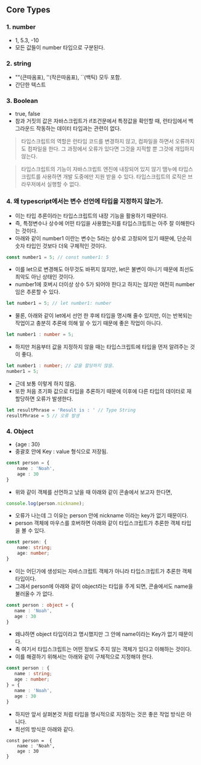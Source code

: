 ## Core Types

### 1. number
- 1, 5.3, -10 
- 모든 값들이 number 타입으로 구분된다.

### 2. string
- ""(큰따옴표), ''(작은따옴표), ``(백틱) 모두 포함.
- 간단한 텍스트

### 3. Boolean
- true, false 
- 참과 거짓의 값은 자바스크립트가 if조건문에서 특정값을 확인할 때, 런타임에서 백그라운드 작동하는 데이터 타입과는 관련이 없다.

> 타입스크립트의 역할은 런타임 코드를 변경하지 않고, 컴파일을 하면서 오류까지도 컴파일을 한다. 그 과정에서 오류가 있다면 그것을 지적할 뿐 그것에 개입하지 않는다.

> 타입스크립트의 기능이 자바스크립트 엔진에 내장되어 있지 않기 땜누에 타입스크립트를 사용하면 개발 도중에만 지원 받을 수 있다. 타입스크립트의 로직은 브라우저에서 실행할 수 없다.

### 4. 왜 typescript에서는 변수 선언에 타입을 지정하지 않는가.

- 이는 타입 추론이라는 타입스크립트의 내장 기능을 활용하기 때문이다.
- 즉, 특정변수나 상수에 어떤 타입을 사용했는지를 타입스크립트는 아주 잘 이해한다는 것이다.
- 아래와 같이 number1 이란는 변수는 5라는 상수로 고정되어 있기 때문에, 단순히 숫자 타입인 것보다 더욱 구체적인 것이다.

```ts
const number1 = 5; // const number1: 5
```
- 이를 let으로 변경해도 아무것도 바뀌지 않지만, let은 불변이 아니기 때문에 최선도 최악도 아닌 상태인 것이다. 
- number1에 호버시 더이상 상수 5가 되어야 한다고 하지는 않지만 여전히 number임은 추론할 수 있다.
```ts
let number1 = 5; // let number1: number
```
- 물론, 아래와 같이 let에서 선언 한 후에 타입을 명시해 줄수 있지만, 이는 반복되는 작업이고 충분히 추론에 의해 알 수 있기 때문에 좋은 작업이 아니다.
```ts
let number1 : number = 5;
```
- 하지만 처음부터 값을 지정하지 않을 때는 타입스크립트에 타입을 먼저 알려주는 것이 좋다.
```ts
let number1 : number; // 값을 할당하지 않음.
number1 = 5;
```
- 근데 보통 이렇게 하지 않음.
- 또한 처음 초기화 값으로 타입을 추론하기 때문에 이후에 다른 타입의 데이터로 재할당하면 오류가 발생한다.
```ts
let resultPhrase = 'Result is : ' // Type String
resultPhrase = 5 // 오류 발생
```

### 4. Object
- {age : 30}
- 중괄호 안에 Key : value 형식으로 저장됨.
```ts
const person = {
    name : 'Noah',
    age : 30
}
```
- 위와 같이 객체를 선언하고 났을 때 아래와 같이 콘솔에서 보고자 한다면,
```ts
console.log(person.nickname);
```
- 오류가 나는데 그 이유는 person 안에 nickname 이라는 key가 없기 때문이다.
- person 객체에 마우스를 호버하면 아래와 같이 타입스크립트가 추론한 객체 타입을 볼 수 있다.
```ts
const person: {
    name: string;
    age: number;
}
```
 - 이는 어딘가에 생성되는 자바스크립트 객체가 아니라 타입스크립트가 추론한 객체 타입이다.
 - 그래서 person에 아래와 같이 object라는 타입을 주게 되면, 콘솔에서도 name을 불러올수 가 없다.
 ```ts
const person : object = {
    name : 'Noah',
    age : 30
}
```
- 왜냐하면 object 타입이라고 명시했지만 그 안에 name이라는 Key가 없기 때문이다. 
- 즉 여기서 타입스크립트는 어떤 정보도 주지 않는 객체가 있다고 이해하는 것이다.
- 이를 해결하기 위해서는 아래와 같이 구체적으로 지정해야 한다.
 ```ts
const person : {
    name : string;
    age : number;
} = {
    name : 'Noah',
    age : 30
}
```
- 하지만 앞서 살펴본것 처럼 타입을 명시적으로 지정하는 것은 좋은 작업 방식은 아니다.
- 최선의 방식은 아래와 같다.
```TS
const person =  {
    name : 'Noah',
    age : 30
}
```

